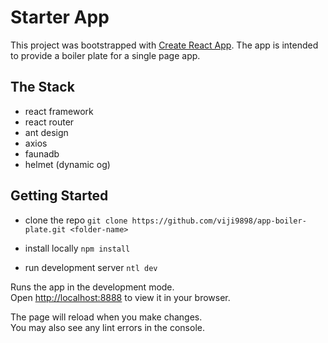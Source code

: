 # Starter App

This project was bootstrapped with [Create React App](https://github.com/facebook/create-react-app).
The app is intended to provide a boiler plate for a single page app.

## The Stack

- react framework
- react router
- ant design
- axios
- faunadb
- helmet (dynamic og)

## Getting Started

- clone the repo
  `git clone https://github.com/viji9898/app-boiler-plate.git <folder-name>`

- install locally
  `npm install`

- run development server
  `ntl dev`

Runs the app in the development mode.\
Open [http://localhost:8888](http://localhost:8888) to view it in your browser.

The page will reload when you make changes.\
You may also see any lint errors in the console.
